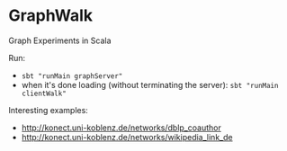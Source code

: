# GraphWalk
Graph Experiments in Scala

Run:
* `sbt "runMain graphServer"`
* when it's done loading (without terminating the server): `sbt "runMain clientWalk"`

Interesting examples:
* http://konect.uni-koblenz.de/networks/dblp_coauthor
* http://konect.uni-koblenz.de/networks/wikipedia_link_de
